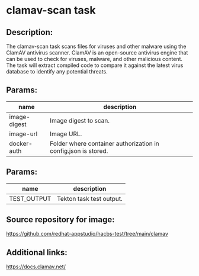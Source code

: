 # clamav-scan task

## Description:
The clamav-scan task scans files for viruses and other malware using the ClamAV antivirus scanner.
ClamAV is an open-source antivirus engine that can be used to check for viruses, malware, and other malicious content.
The task will extract compiled code to compare it against the latest virus database to identify any potential threats.

## Params:

| name         | description                                                    |
|--------------|----------------------------------------------------------------|
| image-digest | Image digest to scan.                                          |
| image-url    | Image URL.                                                     |
| docker-auth  | Folder where container authorization in config.json is stored. |

## Params:

| name               | description               |
|--------------------|---------------------------|
| TEST_OUTPUT  | Tekton task test output.  |

## Source repository for image:
https://github.com/redhat-appstudio/hacbs-test/tree/main/clamav

## Additional links:
https://docs.clamav.net/
